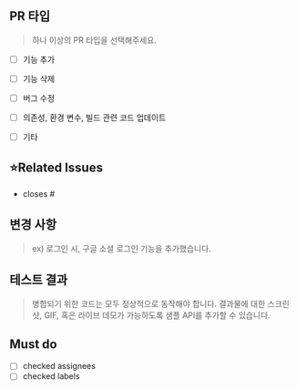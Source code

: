 ## PR 타입
> 하나 이상의 PR 타입을 선택해주세요.
- [ ] 기능 추가
- [ ] 기능 삭제
- [ ] 버그 수정
- [ ] 의존성, 환경 변수, 빌드 관련 코드 업데이트
- [ ] 기타


## ⭐Related Issues
- closes #


## 변경 사항
> ex) 로그인 시, 구글 소셜 로그인 기능을 추가했습니다.


## 테스트 결과
> 병합되기 위한 코드는 모두 정상적으로 동작해야 합니다. 결과물에 대한 스크린 샷, GIF, 혹은 라이브 데모가 가능하도록 샘플 API를 추가할 수 있습니다.


## Must do
- [ ] checked assignees
- [ ] checked labels